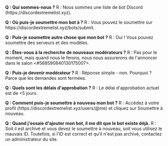 **Q : Qui sommes-nous ?** R : Nous sommes une liste de bot Discord (https\://discordextremelist.xyz).

**Q : Où puis-je soumettre mon bot à ?** R : Vous pouvez le soumettre sur https\://discordextremelist.xyz/bots/submit.

**Q : Puis-je soumettre autre chose que mon bot ?** R : Oui ! Vous pouvez soumettre des serveurs et des modèles.

**Q : Êtes-vous à la recherche de nouveaux modérateurs ?** R : Pas pour le moment, mais quand nous le ferons, nous nous assurerons de l'annoncer dans le salon <#568590840130175007>.

**Q : Puis-je devenir modérateur ?** R : Réponse simple - non. Pourquoi ? Parce que les demandes sont fermées.

**Q : Quels sont les délais d'approbation ?** R : Le délai d'approbation actuel est de <5 jours.

**Q : Comment puis-je soumettre à nouveau mon bot ?** R : Accédez à votre profil (https\://discordextremelist.xyz/users/@me) et cliquez sur Soumettre à nouveau.

**Q : Quand j'essaie d'ajouter mon bot, il me dit que le bot existe déjà.** R : Soit il est archivé et vous devez le soumettre à nouveau, soit vous utilisez le mauvais ID. Toutefois, si l'ID est correct et qu'il n'est pas archivé, contactez un administrateur du site.

